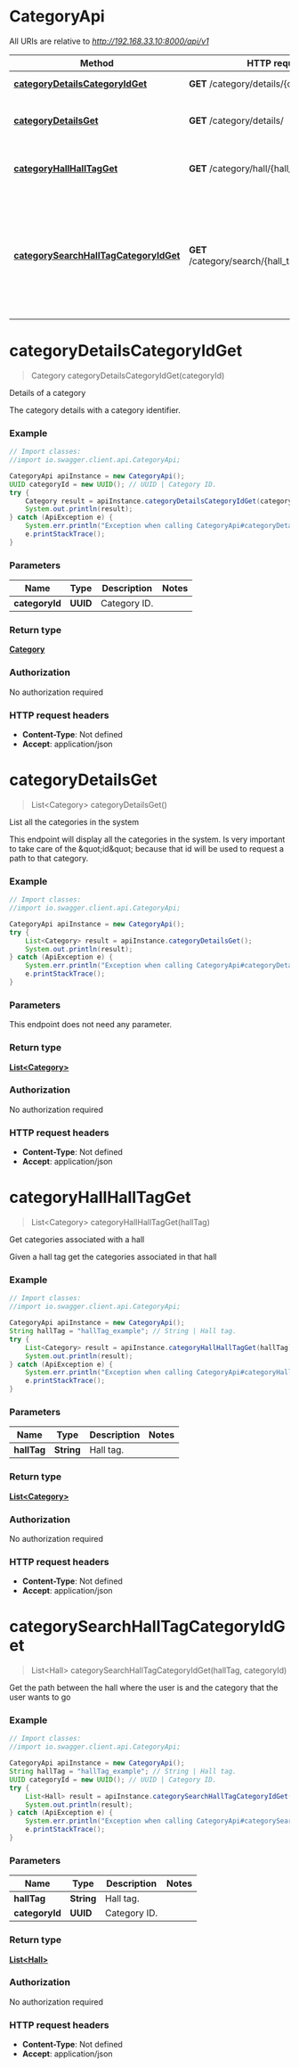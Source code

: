 # CategoryApi

All URIs are relative to *http://192.168.33.10:8000/api/v1*

Method | HTTP request | Description
------------- | ------------- | -------------
[**categoryDetailsCategoryIdGet**](CategoryApi.md#categoryDetailsCategoryIdGet) | **GET** /category/details/{category_id}/ | Details of a category
[**categoryDetailsGet**](CategoryApi.md#categoryDetailsGet) | **GET** /category/details/ | List all the categories in the system
[**categoryHallHallTagGet**](CategoryApi.md#categoryHallHallTagGet) | **GET** /category/hall/{hall_tag}/ | Get categories associated with a hall
[**categorySearchHallTagCategoryIdGet**](CategoryApi.md#categorySearchHallTagCategoryIdGet) | **GET** /category/search/{hall_tag}/{category_id}/ | Get the path between the hall where the user is and the category that the user wants to go


<a name="categoryDetailsCategoryIdGet"></a>
# **categoryDetailsCategoryIdGet**
> Category categoryDetailsCategoryIdGet(categoryId)

Details of a category

The category details with a category identifier. 

### Example
```java
// Import classes:
//import io.swagger.client.api.CategoryApi;

CategoryApi apiInstance = new CategoryApi();
UUID categoryId = new UUID(); // UUID | Category ID.
try {
    Category result = apiInstance.categoryDetailsCategoryIdGet(categoryId);
    System.out.println(result);
} catch (ApiException e) {
    System.err.println("Exception when calling CategoryApi#categoryDetailsCategoryIdGet");
    e.printStackTrace();
}
```

### Parameters

Name | Type | Description  | Notes
------------- | ------------- | ------------- | -------------
 **categoryId** | **UUID**| Category ID. |

### Return type

[**Category**](Category.md)

### Authorization

No authorization required

### HTTP request headers

 - **Content-Type**: Not defined
 - **Accept**: application/json

<a name="categoryDetailsGet"></a>
# **categoryDetailsGet**
> List&lt;Category&gt; categoryDetailsGet()

List all the categories in the system

This endpoint will display all the categories in the system. Is very important to take care of the \&quot;id\&quot; because that id will be used to  request a path to that category. 

### Example
```java
// Import classes:
//import io.swagger.client.api.CategoryApi;

CategoryApi apiInstance = new CategoryApi();
try {
    List<Category> result = apiInstance.categoryDetailsGet();
    System.out.println(result);
} catch (ApiException e) {
    System.err.println("Exception when calling CategoryApi#categoryDetailsGet");
    e.printStackTrace();
}
```

### Parameters
This endpoint does not need any parameter.

### Return type

[**List&lt;Category&gt;**](Category.md)

### Authorization

No authorization required

### HTTP request headers

 - **Content-Type**: Not defined
 - **Accept**: application/json

<a name="categoryHallHallTagGet"></a>
# **categoryHallHallTagGet**
> List&lt;Category&gt; categoryHallHallTagGet(hallTag)

Get categories associated with a hall

Given a hall tag get the categories associated in that hall 

### Example
```java
// Import classes:
//import io.swagger.client.api.CategoryApi;

CategoryApi apiInstance = new CategoryApi();
String hallTag = "hallTag_example"; // String | Hall tag.
try {
    List<Category> result = apiInstance.categoryHallHallTagGet(hallTag);
    System.out.println(result);
} catch (ApiException e) {
    System.err.println("Exception when calling CategoryApi#categoryHallHallTagGet");
    e.printStackTrace();
}
```

### Parameters

Name | Type | Description  | Notes
------------- | ------------- | ------------- | -------------
 **hallTag** | **String**| Hall tag. |

### Return type

[**List&lt;Category&gt;**](Category.md)

### Authorization

No authorization required

### HTTP request headers

 - **Content-Type**: Not defined
 - **Accept**: application/json

<a name="categorySearchHallTagCategoryIdGet"></a>
# **categorySearchHallTagCategoryIdGet**
> List&lt;Hall&gt; categorySearchHallTagCategoryIdGet(hallTag, categoryId)

Get the path between the hall where the user is and the category that the user wants to go



### Example
```java
// Import classes:
//import io.swagger.client.api.CategoryApi;

CategoryApi apiInstance = new CategoryApi();
String hallTag = "hallTag_example"; // String | Hall tag.
UUID categoryId = new UUID(); // UUID | Category ID.
try {
    List<Hall> result = apiInstance.categorySearchHallTagCategoryIdGet(hallTag, categoryId);
    System.out.println(result);
} catch (ApiException e) {
    System.err.println("Exception when calling CategoryApi#categorySearchHallTagCategoryIdGet");
    e.printStackTrace();
}
```

### Parameters

Name | Type | Description  | Notes
------------- | ------------- | ------------- | -------------
 **hallTag** | **String**| Hall tag. |
 **categoryId** | **UUID**| Category ID. |

### Return type

[**List&lt;Hall&gt;**](Hall.md)

### Authorization

No authorization required

### HTTP request headers

 - **Content-Type**: Not defined
 - **Accept**: application/json

